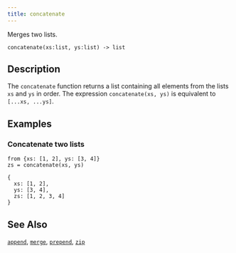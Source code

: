 ```yaml
---
title: concatenate
---
```


Merges two lists.

```tql
concatenate(xs:list, ys:list) -> list
```

## Description

The `concatenate` function returns a list containing all elements from the lists
`xs` and `ys` in order. The expression `concatenate(xs, ys)` is equivalent to
`[...xs, ...ys]`.

## Examples

### Concatenate two lists

```tql
from {xs: [1, 2], ys: [3, 4]}
zs = concatenate(xs, ys)
```

```tql
{
  xs: [1, 2],
  ys: [3, 4],
  zs: [1, 2, 3, 4]
}
```

## See Also

[`append`](/reference/functions/append),
[`merge`](/reference/functions/merge),
[`prepend`](/reference/functions/prepend),
[`zip`](/reference/functions/zip)
